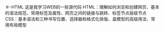 ＃-HTML
这是我学习WEB的一些源代码
HTML：理解如何浏览和创建网页、基本的语法规范、常用标签及属性、网页之间的链接与跳转、标签节点层级节点
CSS：基本语法和三种书写位置、选择器和格式化排版、盒模型的高级用法、常用布局模型
